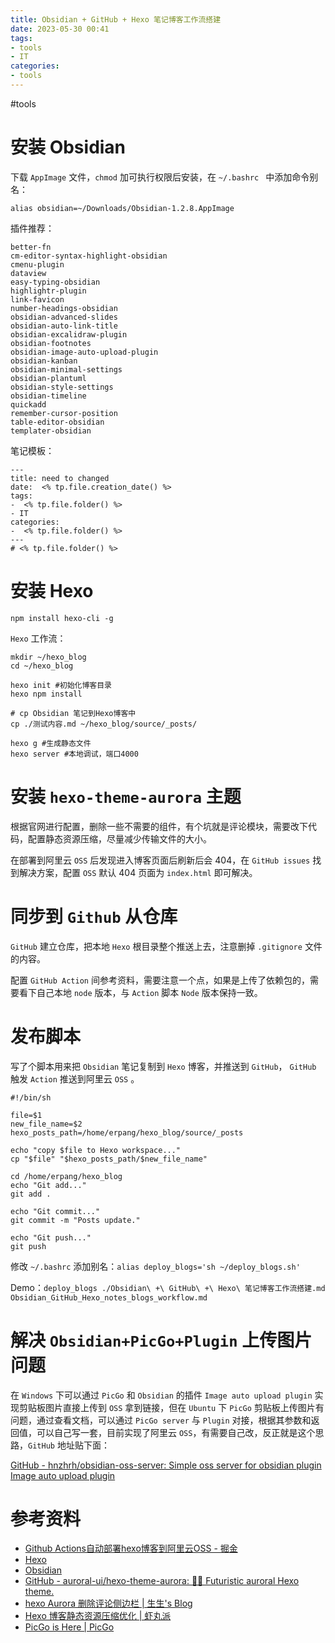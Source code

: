 ```yaml
---
title: Obsidian + GitHub + Hexo 笔记博客工作流搭建
date: 2023-05-30 00:41
tags:
- tools
- IT
categories:
- tools
---
```

#tools

# 安装 Obsidian

下载 `AppImage` 文件，` chmod ` 加可执行权限后安装，在 `~/.bashrc ` 中添加命令别名：
```shell
alias obsidian=~/Downloads/Obsidian-1.2.8.AppImage
```

插件推荐：

```text
better-fn
cm-editor-syntax-highlight-obsidian
cmenu-plugin
dataview
easy-typing-obsidian
highlightr-plugin
link-favicon
number-headings-obsidian
obsidian-advanced-slides
obsidian-auto-link-title
obsidian-excalidraw-plugin
obsidian-footnotes
obsidian-image-auto-upload-plugin
obsidian-kanban
obsidian-minimal-settings
obsidian-plantuml
obsidian-style-settings
obsidian-timeline
quickadd
remember-cursor-position
table-editor-obsidian
templater-obsidian
```

笔记模板：

```text
---
title: need to changed
date:  <% tp.file.creation_date() %>
tags:
-  <% tp.file.folder() %>
- IT
categories:
-  <% tp.file.folder() %>
---
# <% tp.file.folder() %>
```

# 安装 Hexo

```shell
npm install hexo-cli -g
```

`Hexo` 工作流：

```shell
mkdir ~/hexo_blog
cd ~/hexo_blog

hexo init #初始化博客目录
hexo npm install

# cp Obsidian 笔记到Hexo博客中
cp ./测试内容.md ~/hexo_blog/source/_posts/

hexo g #生成静态文件
hexo server #本地调试，端口4000
```

# 安装 `hexo-theme-aurora` 主题
根据官网进行配置，删除一些不需要的组件，有个坑就是评论模块，需要改下代码，配置静态资源压缩，尽量减少传输文件的大小。

在部署到阿里云 `OSS` 后发现进入博客页面后刷新后会 404，在 `GitHub issues` 找到解决方案，配置 `OSS` 默认 404 页面为 `index.html` 即可解决。

# 同步到 `Github`  从仓库

`GitHub` 建立仓库，把本地 `Hexo` 根目录整个推送上去，注意删掉 `.gitignore` 文件的内容。

配置 `GitHub Action` 间参考资料，需要注意一个点，如果是上传了依赖包的，需要看下自己本地 `node` 版本，与 `Action` 脚本 `Node` 版本保持一致。

# 发布脚本
写了个脚本用来把 `Obsidian` 笔记复制到 `Hexo` 博客，并推送到 `GitHub`， `GitHub` 触发 `Action` 推送到阿里云 `OSS` 。

```shell
#!/bin/sh

file=$1
new_file_name=$2
hexo_posts_path=/home/erpang/hexo_blog/source/_posts

echo "copy $file to Hexo workspace..."
cp "$file" "$hexo_posts_path/$new_file_name"

cd /home/erpang/hexo_blog
echo "Git add..."
git add .

echo "Git commit..."
git commit -m "Posts update."

echo "Git push..."
git push

```

修改 `~/.bashrc` 添加别名：`alias deploy_blogs='sh ~/deploy_blogs.sh'`

Demo：`deploy_blogs ./Obsidian\ +\ GitHub\ +\ Hexo\ 笔记博客工作流搭建.md Obsidian_GitHub_Hexo_notes_blogs_workflow.md`

# 解决 `Obsidian+PicGo+Plugin` 上传图片问题
在 `Windows` 下可以通过 `PicGo` 和 `Obsidian` 的插件 `Image auto upload plugin` 实现剪贴板图片直接上传到 `OSS` 拿到链接，但在 `Ubuntu` 下 `PicGo` 剪贴板上传图片有问题，通过查看文档，可以通过 `PicGo server` 与 `Plugin` 对接，根据其参数和返回值，可以自己写一套，目前实现了阿里云 `OSS`，有需要自己改，反正就是这个思路，`GitHub` 地址贴下面：

[GitHub - hnzhrh/obsidian-oss-server: Simple oss server for obsidian plugin Image auto upload plugin](https://github.com/hnzhrh/obsidian-oss-server)

# 参考资料
* [Github Actions自动部署hexo博客到阿里云OSS - 掘金](https://juejin.cn/post/6987568619739676708)
* [Hexo](https://hexo.io/zh-cn/)
* [Obsidian](https://obsidian.md/)
* [GitHub - auroral-ui/hexo-theme-aurora: 🏳️‍🌈 Futuristic auroral Hexo theme.](https://github.com/auroral-ui/hexo-theme-aurora)
* [hexo Aurora 删除评论侧边栏 | 生生's Blog](https://gongxuanzhang.github.io/post/aurora%E5%88%A0%E9%99%A4%E8%AF%84%E8%AE%BA%E4%BE%A7%E8%BE%B9%E6%A0%8F)
* [Hexo 博客静态资源压缩优化 | 虾丸派](https://www.playpi.org/2018112101.html)
* [PicGo is Here | PicGo](https://picgo.github.io/PicGo-Doc/zh/guide/)

